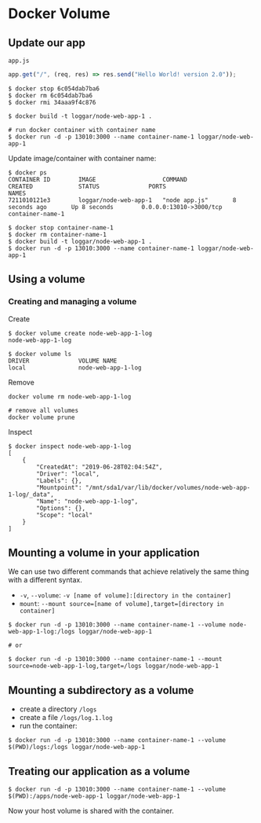# Docker Volume

## Update our app

`app.js`

```js
app.get("/", (req, res) => res.send("Hello World! version 2.0"));
```

```
$ docker stop 6c054dab7ba6
$ docker rm 6c054dab7ba6
$ docker rmi 34aaa9f4c876

$ docker build -t loggar/node-web-app-1 .

# run docker container with container name
$ docker run -d -p 13010:3000 --name container-name-1 loggar/node-web-app-1
```

Update image/container with container name:

```
$ docker ps
CONTAINER ID        IMAGE                   COMMAND             CREATED             STATUS              PORTS                     NAMES
7211010121e3        loggar/node-web-app-1   "node app.js"       8 seconds ago       Up 8 seconds        0.0.0.0:13010->3000/tcp   container-name-1

$ docker stop container-name-1
$ docker rm container-name-1
$ docker build -t loggar/node-web-app-1 .
$ docker run -d -p 13010:3000 --name container-name-1 loggar/node-web-app-1
```

## Using a volume

### Creating and managing a volume

Create

```
$ docker volume create node-web-app-1-log
node-web-app-1-log

$ docker volume ls
DRIVER              VOLUME NAME
local               node-web-app-1-log
```

Remove

```
docker volume rm node-web-app-1-log

# remove all volumes
docker volume prune
```

Inspect

```
$ docker inspect node-web-app-1-log
[
    {
        "CreatedAt": "2019-06-28T02:04:54Z",
        "Driver": "local",
        "Labels": {},
        "Mountpoint": "/mnt/sda1/var/lib/docker/volumes/node-web-app-1-log/_data",
        "Name": "node-web-app-1-log",
        "Options": {},
        "Scope": "local"
    }
]
```

## Mounting a volume in your application

We can use two different commands that achieve relatively the same thing with a different syntax.

- `-v`, `--volume`: `-v [name of volume]:[directory in the container]`
- `mount`: `--mount source=[name of volume],target=[directory in container]`

```
$ docker run -d -p 13010:3000 --name container-name-1 --volume node-web-app-1-log:/logs loggar/node-web-app-1

# or

$ docker run -d -p 13010:3000 --name container-name-1 --mount source=node-web-app-1-log,target=/logs loggar/node-web-app-1
```

## Mounting a subdirectory as a volume

- create a directory `/logs`
- create a file `/logs/log.1.log`
- run the container:

```
$ docker run -d -p 13010:3000 --name container-name-1 --volume $(PWD)/logs:/logs loggar/node-web-app-1
```

## Treating our application as a volume

```
$ docker run -d -p 13010:3000 --name container-name-1 --volume $(PWD):/apps/node-web-app-1 loggar/node-web-app-1
```

Now your host volume is shared with the container.
